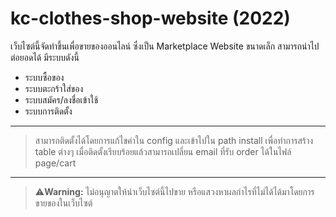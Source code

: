 # kc-clothes-shop-website (2022)
เว็บไซต์นี้จัดทำขึ้นเพื่อขายของออนไลน์ ซึ่งเป็น Marketplace Website ขนาดเล็ก สามารถนำไปต่อยอดได้
มีระบบดังนี้

- ระบบซื้อของ
- ระบบตะกร้าใส่ของ
- ระบบสมัคร/ลงชื่อเข้าใช้
- ระบบการติดตั้ง

---

> สามารถติดตั้งได้โดยการแก้ไขค่าใน config และเข้าไปใน path install เพื่อทำการสร้าง table ต่างๆ
> เมื่อติดตั้งเรียบร้อยแล้วสามารถเปลี่ยน email ที่รับ order ได้ในไฟล์ page/cart

---
> ⚠️**Warning:** ไม่อนุญาตให้นำเว็บไซต์นี้ไปขาย หรือแสวงหาผลกำไรที่ไม่ได้ได้มาโดยการขายของในเว็บไซต์
